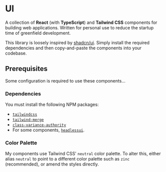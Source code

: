 # UI

A collection of **React** (with **TypeScript**) and **Tailwind CSS** components for building web applications. Written for personal use to reduce the startup time of greenfield development.

This library is loosely inspired by [shadcn/ui](https://ui.shadcn.com/). Simply install the required dependencies and then copy-and-paste the components into your codebase.

## Prerequisites

Some configuration is required to use these components...

### Dependencies

You must install the following NPM packages:

- [`tailwindcss`](https://tailwindcss.com/docs/installation)
- [`tailwind-merge`](https://www.npmjs.com/package/tailwind-merge)
- [`class-variance-authority`](https://cva.style/docs)
- For some components, [`headlessui`](https://headlessui.com/`).

### Color Palette

My components use Tailwind CSS' `neutral` color palette. To alter this, either alias `neutral` to point to a different color palette such as `zinc` (recommended), or amend the styles directly.
